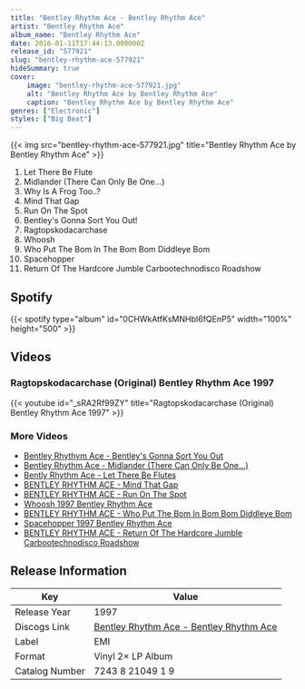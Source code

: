 ```yaml
---
title: "Bentley Rhythm Ace - Bentley Rhythm Ace"
artist: "Bentley Rhythm Ace"
album_name: "Bentley Rhythm Ace"
date: 2016-01-11T17:44:13.000000Z
release_id: "577921"
slug: "bentley-rhythm-ace-577921"
hideSummary: true
cover:
    image: "bentley-rhythm-ace-577921.jpg"
    alt: "Bentley Rhythm Ace by Bentley Rhythm Ace"
    caption: "Bentley Rhythm Ace by Bentley Rhythm Ace"
genres: ["Electronic"]
styles: ["Big Beat"]
---
```


{{< img src="bentley-rhythm-ace-577921.jpg" title="Bentley Rhythm Ace by Bentley Rhythm Ace" >}}

<!-- section break -->

1. Let There  Be Flute
2. Midlander (There Can Only Be One...)
3. Why Is A Frog Too..?
4. Mind That Gap
5. Run On The Spot
6. Bentley's Gonna Sort You Out!
7. Ragtopskodacarchase
8. Whoosh
9. Who Put The Bom In The Bom Bom Diddleye Bom
10. Spacehopper
11. Return Of The Hardcore Jumble Carbootechnodisco Roadshow

<!-- section break -->


## Spotify
{{< spotify type="album" id="0CHWkAtfKsMNHbI6fQEnP5" width="100%" height="500" >}}



## Videos
### Ragtopskodacarchase (Original) Bentley Rhythm Ace 1997
{{< youtube id="_sRA2Rf99ZY" title="Ragtopskodacarchase (Original) Bentley Rhythm Ace 1997" >}}<br>

### More Videos

- [Bentley Rhythym Ace - Bentley's Gonna Sort You Out](https://www.youtube.com/watch?v=3IWl77o3l50)
- [Bentley Rhythm Ace - Midlander (There Can Only Be One...)](https://www.youtube.com/watch?v=H7hpYIM51QI)
- [Bently Rhythm Ace -  Let There Be Flutes](https://www.youtube.com/watch?v=N7f62H-jLJU)
- [BENTLEY  RHYTHM  ACE - Mind That Gap](https://www.youtube.com/watch?v=LjBM3W1OPks)
- [BENTLEY  RHYTHM  ACE - Run On The Spot](https://www.youtube.com/watch?v=EjEAV0RWJxQ)
- [Whoosh 1997 Bentley Rhythm Ace](https://www.youtube.com/watch?v=94u97Z6GkWo)
- [BENTLEY  RHYTHM  ACE - Who Put The Bom In Bom Bom Diddleye Bom](https://www.youtube.com/watch?v=c9KrikAnnEY)
- [Spacehopper 1997 Bentley Rhythm Ace](https://www.youtube.com/watch?v=mpXVR7P4TyE)
- [BENTLEY  RHYTHM  ACE - Return Of The Hardcore Jumble Carbootechnodisco Roadshow](https://www.youtube.com/watch?v=HfGDkeneGTo)


## Release Information
|  Key           | Value                                                |
| ---------------| ---------------------------------------------------- |
| Release Year   | 1997                                   |
| Discogs Link   | [Bentley Rhythm Ace - Bentley Rhythm Ace](https://www.discogs.com/release/577921-Bentley-Rhythm-Ace-Bentley-Rhythm-Ace) |
| Label          | EMI |
| Format         | Vinyl 2× LP Album |
| Catalog Number | 7243 8 21049 1 9 |
